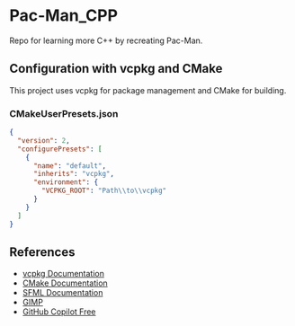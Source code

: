 # Pac-Man_CPP
Repo for learning more C++ by recreating Pac-Man.

## Configuration with vcpkg and CMake
This project uses vcpkg for package management and CMake for building.

### CMakeUserPresets.json
```json
{
  "version": 2,
  "configurePresets": [
    {
      "name": "default",
      "inherits": "vcpkg",
      "environment": {
        "VCPKG_ROOT": "Path\\to\\vcpkg"
      }
    }
  ]
}
```

## References
- [vcpkg Documentation](https://vcpkg.io/en/index.html)
- [CMake Documentation](https://cmake.org/documentation/)
- [SFML Documentation](https://www.sfml-dev.org/documentation/3.0.1/)
- [GIMP](https://www.gimp.org/)
- [GitHub Copilot Free](https://github.com/features/copilot)